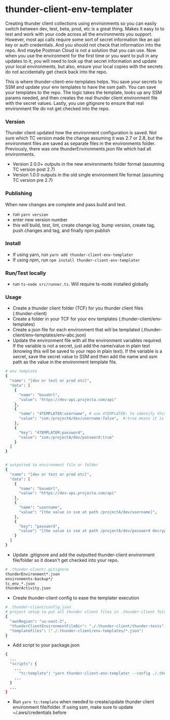 # thunder-client-env-templater

Creating thunder client collections using environments so you can easily switch between dev, test, beta, prod, etc is a great thing. Makes it easy to to test and work with your code across all the environments you support. However, most api calls require some sort of secret information like an api key or auth credentials. And you should not check that information into the repo. And maybe Postman Cloud is not a solution that you can use. Now when you use the environment for the first time or you want to pull in any updates to it, you will need to look up that secret information and update your local environments, but also, ensure your local copies with the secrets do not accidentally get check back into the repo.

This is where thunder-client-env-templates helps. You save your secrets to SSM and update your env templates to have the ssm path. You can save your templates to the repo. The logic takes the template, looks up any SSM params needed, and then creates the real thunder client environment file with the secret values. Lastly, you use gitignore to ensure that real environment file do not get checked into the repo.

### Version

Thunder client updated how the environment configuration is saved. Not sure which TC version made the change assuming it was 2.7 or 2.8, but the environment files are saved as separate files in the environments folder. Previously, there was one thunderEnvironments.json file which had all environments.

- Version 2.0.0+ outputs in the new environments folder format (assuming TC version post 2.7)
- Version 1.0.0 outputs in the old single environment file format (assuming TC version pre 2.7)

### Publishing

When new changes are complete and pass build and test.

- run `yarn version`
- enter new version number
- this will build, test, lint, create change log, bump version, create tag, push changes and tag, and finally npm publish

### Install

- If using yarn, run `yarn add thunder-client-env-templater`
- If using npm, run `npm install thunder-client-env-templater`

### Run/Test locally

- run `ts-node src/runner.ts`. Will require ts-node installed globally

### Usage

- Create a thunder client folder (TCF) for you thunder client files (.thunder-client)
- Create a folder in your TCF for your env templates (.thunder-client/env-templates)
- Create a json file for each environment that will be templated (.thunder-client/env-templates/env-abc.json)
- Update the environment file with all the environment variables required. If the variable is not a secret, just add the name/value in plain text (knowing this will be saved to your repo in plain text). If the variable is a secret, save the secret value to SSM and then add the name and ssm path as the value in the environment template file.

```bash
# env template
{
  "name": "[dev or test or prod etc]",
  "data": [
    {
      "name": "baseUrl",
      "value": "https://dev-api.projecta.com/api"
    },
    {
      "name": "4TEMPLATER:username", # use 4TEMPLATER: to identify this is one for the templates to process
      "value": "ssm:/projectA/dev/username:false",  #:true means it is encrypted ssm value; :false means it is not encrypted
    },
    {
      "key": "4TEMPLATER:password",
      "value": "ssm:/projectA/dev/password:true"
    }
  ]
}


# outputted to environment file or folder
{
  "name": "[dev or test or prod etc]",
  "data": [
    {
      "name": "baseUrl",
      "value": "https://dev-api.projecta.com/api"
    },
    {
      "name": "username",
      "value": "[the value in ssm at path /projectA/dev/username]",
    },
    {
      "key": "password",
      "value": "[the value in ssm at path /projectA/dev/password decrypted]"
    }
  ]
}

```

- Update .gitignore and add the outputted thunder-client environment file/folder so it doesn't get checked into your repo.

```bash
# .thunder-client/.gitignore
thunderEnvironment*.json
environments-backup*/
tc_env_*.json
thunderActivity.json
```

- Create thunder-client config to ease the templater execution

```bash
# .thunder-client/config.json
# project setup to put all thunder client files in .thunder-client folder
{
  "awsRegion": "us-east-2",
  "thunderClientEnvironmentFileDir": "./.thunder-client/thunder-tests",
  "templateFiles": ["./.thunder-client/env-templates/*.json"]
}
```

- Add script to your package.json

```bash
{
  ...
  "scripts": {
    ...
      "tc:template": "yarn thunder-client-env-templater --config ./.thunder-client/config.json",
    ...
  }
  ...
}
```

- Run `yarn tc:template` when needed to create/update thunder client environment file/folder. If using ssm, make sure to update ~/.aws/credentials before
